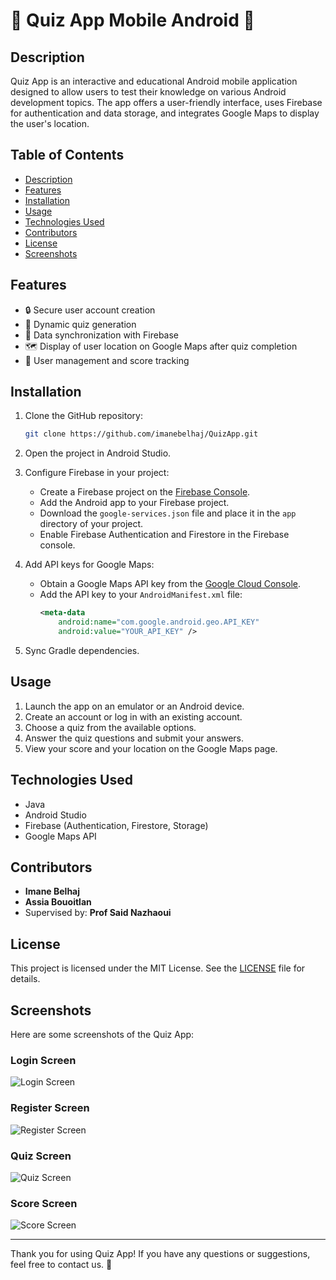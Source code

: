# 📱 **Quiz App Mobile Android** 🎉

## Description

Quiz App is an interactive and educational Android mobile application designed to allow users to test their knowledge on various Android development topics. The app offers a user-friendly interface, uses Firebase for authentication and data storage, and integrates Google Maps to display the user's location.

## Table of Contents

- [Description](#description)
- [Features](#features)
- [Installation](#installation)
- [Usage](#usage)
- [Technologies Used](#technologies-used)
- [Contributors](#contributors)
- [License](#license)
- [Screenshots](#screenshots)

## Features

- 🔒 Secure user account creation
- 🧠 Dynamic quiz generation
- 🔄 Data synchronization with Firebase
- 🗺️ Display of user location on Google Maps after quiz completion
- 👥 User management and score tracking

## Installation

1. Clone the GitHub repository:
   ```sh
   git clone https://github.com/imanebelhaj/QuizApp.git

2. Open the project in Android Studio.

3. Configure Firebase in your project:
   - Create a Firebase project on the [Firebase Console](https://console.firebase.google.com/).
   - Add the Android app to your Firebase project.
   - Download the `google-services.json` file and place it in the `app` directory of your project.
   - Enable Firebase Authentication and Firestore in the Firebase console.

4. Add API keys for Google Maps:
   - Obtain a Google Maps API key from the [Google Cloud Console](https://console.cloud.google.com/).
   - Add the API key to your `AndroidManifest.xml` file:
     ```xml
     <meta-data
         android:name="com.google.android.geo.API_KEY"
         android:value="YOUR_API_KEY" />
     ```

5. Sync Gradle dependencies.

## Usage

1. Launch the app on an emulator or an Android device.
2. Create an account or log in with an existing account.
3. Choose a quiz from the available options.
4. Answer the quiz questions and submit your answers.
5. View your score and your location on the Google Maps page.

## Technologies Used

- Java
- Android Studio
- Firebase (Authentication, Firestore, Storage)
- Google Maps API

## Contributors

- **Imane Belhaj**
- **Assia Bouoitlan**
- Supervised by: **Prof Said Nazhaoui**

## License

This project is licensed under the MIT License. See the [LICENSE](LICENSE) file for details.

## Screenshots

Here are some screenshots of the Quiz App:

### Login Screen
![Login Screen](path/to/login_screen.png)

### Register Screen
![Register Screen](path/to/login_screen.png)

### Quiz Screen
![Quiz Screen](path/to/quiz_screen.png)

### Score Screen
![Score Screen](path/to/score_screen.png)



---

Thank you for using Quiz App! If you have any questions or suggestions, feel free to contact us. 🚀
